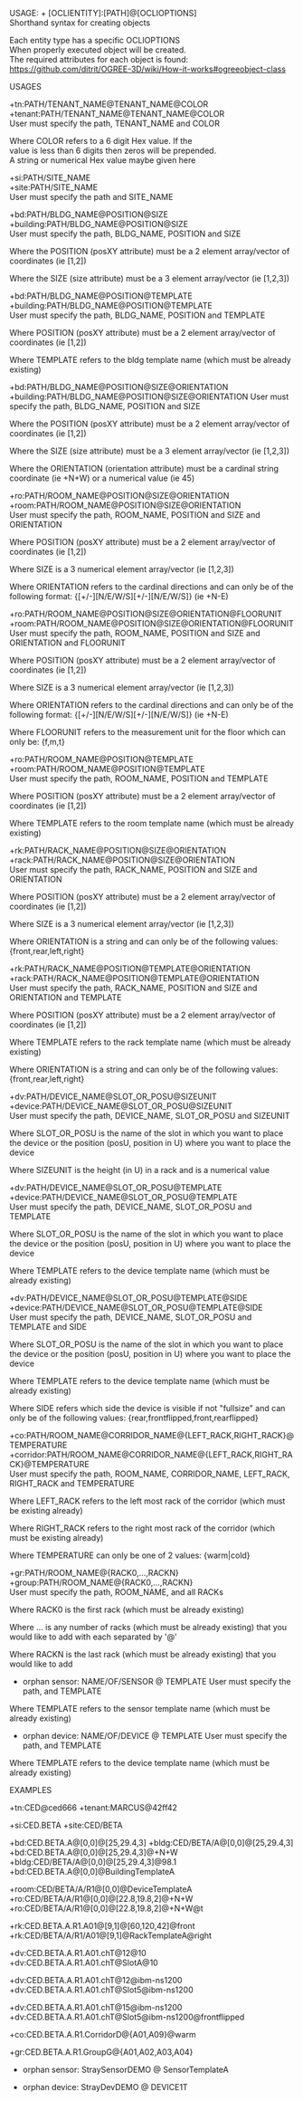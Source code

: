 USAGE: + [OCLIENTITY]:[PATH]@[OCLIOPTIONS]   
Shorthand syntax for creating objects   

Each entity type has a specific OCLIOPTIONS   
When properly executed object will be created.   
The required attributes for each object is found:    
https://github.com/ditrit/OGREE-3D/wiki/How-it-works#ogreeobject-class   

USAGES   

+tn:PATH/TENANT_NAME@TENANT_NAME@COLOR   
+tenant:PATH/TENANT_NAME@TENANT_NAME@COLOR   
User must specify the path, TENANT_NAME and COLOR   

Where COLOR refers to a 6 digit Hex value. If the    
value is less than 6 digits then zeros will be prepended.   
A string or numerical Hex value maybe given here



+si:PATH/SITE_NAME   
+site:PATH/SITE_NAME   
User must specify the path and SITE_NAME   


+bd:PATH/BLDG_NAME@POSITION@SIZE   
+building:PATH/BLDG_NAME@POSITION@SIZE   
User must specify the path, BLDG_NAME, POSITION and SIZE   

Where the POSITION (posXY attribute) must be a 2 element array/vector of coordinates (ie [1,2])   

Where the SIZE (size attribute) must be a 3 element array/vector (ie [1,2,3])


+bd:PATH/BLDG_NAME@POSITION@TEMPLATE   
+building:PATH/BLDG_NAME@POSITION@TEMPLATE   
User must specify the path, BLDG_NAME, POSITION and TEMPLATE

Where POSITION (posXY attribute) must be a 2 element array/vector of coordinates (ie [1,2]) 

Where TEMPLATE refers to the bldg template name (which must be already existing)



+bd:PATH/BLDG_NAME@POSITION@SIZE@ORIENTATION   
+building:PATH/BLDG_NAME@POSITION@SIZE@ORIENTATION
User must specify the path, BLDG_NAME, POSITION and SIZE   

Where the POSITION (posXY attribute) must be a 2 element array/vector of coordinates (ie [1,2])   

Where the SIZE (size attribute) must be a 3 element array/vector (ie [1,2,3])

Where the ORIENTATION (orientation attribute) must be a cardinal string coordinate (ie +N+W) or a numerical value (ie 45)


+ro:PATH/ROOM_NAME@POSITION@SIZE@ORIENTATION   
+room:PATH/ROOM_NAME@POSITION@SIZE@ORIENTATION    
User must specify the path, ROOM_NAME, POSITION and SIZE and ORIENTATION   

Where POSITION (posXY attribute) must be a 2 element array/vector of coordinates (ie [1,2]) 

Where SIZE is a 3 numerical element array/vector (ie [1,2,3])

Where ORIENTATION refers to the cardinal directions and can only be of the following format: {[+/-][N/E/W/S][+/-][N/E/W/S]} (ie +N-E)


+ro:PATH/ROOM_NAME@POSITION@SIZE@ORIENTATION@FLOORUNIT   
+room:PATH/ROOM_NAME@POSITION@SIZE@ORIENTATION@FLOORUNIT    
User must specify the path, ROOM_NAME, POSITION and SIZE and ORIENTATION and FLOORUNIT


Where POSITION (posXY attribute) must be a 2 element array/vector of coordinates (ie [1,2]) 

Where SIZE is a 3 numerical element array/vector (ie [1,2,3])

Where ORIENTATION refers to the cardinal directions and can only be of the following format: {[+/-][N/E/W/S][+/-][N/E/W/S]} (ie +N-E)

Where FLOORUNIT refers to the measurement unit for the floor which can only be: {f,m,t}  


+ro:PATH/ROOM_NAME@POSITION@TEMPLATE   
+room:PATH/ROOM_NAME@POSITION@TEMPLATE    
User must specify the path, ROOM_NAME, POSITION and TEMPLATE


Where POSITION (posXY attribute) must be a 2 element array/vector of coordinates (ie [1,2]) 

Where TEMPLATE refers to the room template name (which must be already existing)


+rk:PATH/RACK_NAME@POSITION@SIZE@ORIENTATION   
+rack:PATH/RACK_NAME@POSITION@SIZE@ORIENTATION   
User must specify the path, RACK_NAME, POSITION and SIZE and ORIENTATION 

Where POSITION (posXY attribute) must be a 2 element array/vector of coordinates (ie [1,2]) 

Where SIZE is a 3 numerical element array/vector (ie [1,2,3])

Where ORIENTATION is a string and can only be of the following values: {front,rear,left,right}


+rk:PATH/RACK_NAME@POSITION@TEMPLATE@ORIENTATION   
+rack:PATH/RACK_NAME@POSITION@TEMPLATE@ORIENTATION   
User must specify the path, RACK_NAME, POSITION and SIZE and ORIENTATION and TEMPLATE   

Where POSITION (posXY attribute) must be a 2 element array/vector of coordinates (ie [1,2]) 

Where TEMPLATE refers to the rack template name (which must be already existing)

Where ORIENTATION is a string and can only be of the following values: {front,rear,left,right}


+dv:PATH/DEVICE_NAME@SLOT_OR_POSU@SIZEUNIT   
+device:PATH/DEVICE_NAME@SLOT_OR_POSU@SIZEUNIT   
User must specify the path, DEVICE_NAME, SLOT_OR_POSU and SIZEUNIT  

Where SLOT_OR_POSU is the name of the slot in which you want to place the device or the position (posU, position in U) where you want to place the device 

Where SIZEUNIT is the height (in U) in a rack and is a numerical value


+dv:PATH/DEVICE_NAME@SLOT_OR_POSU@TEMPLATE   
+device:PATH/DEVICE_NAME@SLOT_OR_POSU@TEMPLATE   
User must specify the path, DEVICE_NAME, SLOT_OR_POSU and TEMPLATE

Where SLOT_OR_POSU is the name of the slot in which you want to place the device or the position (posU, position in U) where you want to place the device 

Where TEMPLATE refers to the device template name (which must be already existing)


+dv:PATH/DEVICE_NAME@SLOT_OR_POSU@TEMPLATE@SIDE   
+device:PATH/DEVICE_NAME@SLOT_OR_POSU@TEMPLATE@SIDE   
User must specify the path, DEVICE_NAME, SLOT_OR_POSU and TEMPLATE and SIDE  

Where SLOT_OR_POSU is the name of the slot in which you want to place the device or the position (posU, position in U) where you want to place the device 

Where TEMPLATE refers to the device template name (which must be already existing)

Where SIDE refers which side the device is visible if not "fullsize" and can only be of the following values: {rear,frontflipped,front,rearflipped}


+co:PATH/ROOM_NAME@CORRIDOR_NAME@{LEFT_RACK,RIGHT_RACK}@TEMPERATURE   
+corridor:PATH/ROOM_NAME@CORRIDOR_NAME@{LEFT_RACK,RIGHT_RACK}@TEMPERATURE   
User must specify the path, ROOM_NAME, CORRIDOR_NAME, LEFT_RACK, RIGHT_RACK and TEMPERATURE   

Where LEFT_RACK refers to the left most rack of the corridor (which must be existing already) 

Where RIGHT_RACK refers to the right most rack of the corridor (which must be existing already) 

Where TEMPERATURE can only be one of 2 values: {warm|cold}


+gr:PATH/ROOM_NAME@{RACK0,...,RACKN}   
+group:PATH/ROOM_NAME@{RACK0,...,RACKN}   
User must specify the path, ROOM_NAME, and all RACKs   

Where RACK0 is the first rack (which must be already existing)

Where ... is any number of racks (which must be already existing) that you would like to add with each separated by '@'

Where RACKN is the last rack (which must be already existing) that you would like to add 


+ orphan sensor: NAME/OF/SENSOR @ TEMPLATE
User must specify the path, and TEMPLATE  

Where TEMPLATE refers to the sensor template name (which must be already existing)


+ orphan device: NAME/OF/DEVICE @ TEMPLATE
User must specify the path, and TEMPLATE 

Where TEMPLATE refers to the device template name (which must be already existing)


EXAMPLES   

+tn:CED@ced666
+tenant:MARCUS@42ff42

+si:CED.BETA
+site:CED/BETA

+bd:CED.BETA.A@[0,0]@[25,29.4,3]
+bldg:CED/BETA/A@[0,0]@[25,29.4,3]
+bd:CED.BETA.A@[0,0]@[25,29.4,3]@+N+W
+bldg:CED/BETA/A@[0,0]@[25,29.4,3]@98.1
+bd:CED.BETA.A@[0,0]@BuildingTemplateA

+room:CED/BETA/A/R1@[0,0]@DeviceTemplateA
+ro:CED/BETA/A/R1@[0,0]@[22.8,19.8,2]@+N+W
+ro:CED/BETA/A/R1@[0,0]@[22.8,19.8,2]@+N+W@t

+rk:CED.BETA.A.R1.A01@[9,1]@[60,120,42]@front
+rk:CED/BETA/A/R1/A01@[9,1]@RackTemplateA@right


+dv:CED.BETA.A.R1.A01.chT@12@10
+dv:CED.BETA.A.R1.A01.chT@SlotA@10

+dv:CED.BETA.A.R1.A01.chT@12@ibm-ns1200
+dv:CED.BETA.A.R1.A01.chT@Slot5@ibm-ns1200

+dv:CED.BETA.A.R1.A01.chT@15@ibm-ns1200
+dv:CED.BETA.A.R1.A01.chT@Slot5@ibm-ns1200@frontflipped

+co:CED.BETA.A.R1.CorridorD@{A01,A09}@warm 

+gr:CED.BETA.A.R1.GroupG@{A01,A02,A03,A04}

+ orphan sensor: StraySensorDEMO @ SensorTemplateA

+ orphan device: StrayDevDEMO @ DEVICE1T